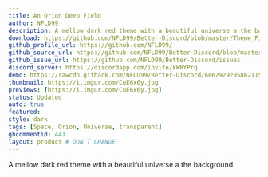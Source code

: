 ```yaml
---
title: An Orion Deep Field
author: NFLD99
description: A mellow dark red theme with a beautiful universe a the background.
download: https://github.com/NFLD99/Better-Discord/blob/master/Theme_File/An_Orion_Deep_Field.theme.css
github_profile_url: https://github.com/NFLD99/
github_source_url: https://github.com/NFLD99/Better-Discord/blob/master/Theme_File/An_Orion_Deep_Field.theme.css
github_issue_url: https://github.com/NFLD99/Better-Discord/issues
discord_server: https://discordapp.com/invite/kWRYPrq
demo: https://rawcdn.githack.com/NFLD99/Better-Discord/6e62929205862115c74be44b02ee011d4c008427/Theme_File/An_Orion_Deep_Field.theme.css
thumbnail: https://i.imgur.com/CuE6x6y.jpg
previews: [https://i.imgur.com/CuE6x6y.jpg]
status: Updated
auto: true
featured: 
style: dark
tags: [Space, Orion, Universe, transparent]
ghcommentid: 441
layout: product # DON'T CHANGE
---
```

A mellow dark red theme with a beautiful universe a the background.